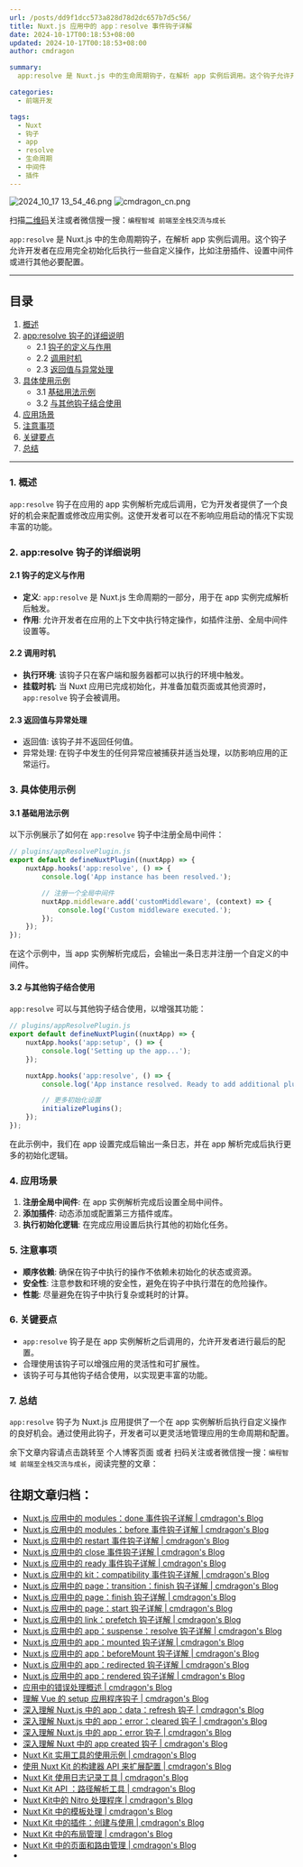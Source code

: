 ```yaml
---
url: /posts/dd9f1dcc573a828d78d2dc657b7d5c56/
title: Nuxt.js 应用中的 app：resolve 事件钩子详解
date: 2024-10-17T00:18:53+08:00
updated: 2024-10-17T00:18:53+08:00
author: cmdragon

summary:
  app:resolve 是 Nuxt.js 中的生命周期钩子，在解析 app 实例后调用。这个钩子允许开发者在应用完全初始化后执行一些自定义操作，比如注册插件、设置中间件或进行其他必要配置。

categories:
  - 前端开发

tags:
  - Nuxt
  - 钩子
  - app
  - resolve
  - 生命周期
  - 中间件
  - 插件
---
```


<img src="/images/2024_10_17 13_54_46.png" title="2024_10_17 13_54_46.png" alt="2024_10_17 13_54_46.png"/>


<img src="https://api2.cmdragon.cn/upload/cmder/20250304_012821924.jpg" title="cmdragon_cn.png" alt="cmdragon_cn.png"/>


扫描[二维码](https://api2.cmdragon.cn/upload/cmder/20250304_012821924.jpg)关注或者微信搜一搜：`编程智域 前端至全栈交流与成长`

`app:resolve` 是 Nuxt.js 中的生命周期钩子，在解析 app 实例后调用。这个钩子允许开发者在应用完全初始化后执行一些自定义操作，比如注册插件、设置中间件或进行其他必要配置。

---

## 目录

1. [概述](#1-概述)
2. [app:resolve 钩子的详细说明](#2-appresolve-钩子的详细说明)
    - 2.1 [钩子的定义与作用](#21-钩子的定义与作用)
    - 2.2 [调用时机](#22-调用时机)
    - 2.3 [返回值与异常处理](#23-返回值与异常处理)
3. [具体使用示例](#3-具体使用示例)
    - 3.1 [基础用法示例](#31-基础用法示例)
    - 3.2 [与其他钩子结合使用](#32-与其他钩子结合使用)
4. [应用场景](#4-应用场景)
5. [注意事项](#5-注意事项)
6. [关键要点](#6-关键要点)
7. [总结](#7-总结)

---

### 1. 概述

`app:resolve` 钩子在应用的 app 实例解析完成后调用，它为开发者提供了一个良好的机会来配置或修改应用实例。这使开发者可以在不影响应用启动的情况下实现丰富的功能。

### 2. app:resolve 钩子的详细说明

#### 2.1 钩子的定义与作用

- **定义**: `app:resolve` 是 Nuxt.js 生命周期的一部分，用于在 app 实例完成解析后触发。
- **作用**: 允许开发者在应用的上下文中执行特定操作，如插件注册、全局中间件设置等。

#### 2.2 调用时机

- **执行环境**: 该钩子只在客户端和服务器都可以执行的环境中触发。
- **挂载时机**: 当 Nuxt 应用已完成初始化，并准备加载页面或其他资源时，`app:resolve` 钩子会被调用。

#### 2.3 返回值与异常处理

- 返回值: 该钩子并不返回任何值。
- 异常处理: 在钩子中发生的任何异常应被捕获并适当处理，以防影响应用的正常运行。

### 3. 具体使用示例

#### 3.1 基础用法示例

以下示例展示了如何在 `app:resolve` 钩子中注册全局中间件：

```javascript
// plugins/appResolvePlugin.js
export default defineNuxtPlugin((nuxtApp) => {
    nuxtApp.hooks('app:resolve', () => {
        console.log('App instance has been resolved.');

        // 注册一个全局中间件
        nuxtApp.middleware.add('customMiddleware', (context) => {
            console.log('Custom middleware executed.');
        });
    });
});
```

在这个示例中，当 app 实例解析完成后，会输出一条日志并注册一个自定义的中间件。

#### 3.2 与其他钩子结合使用

`app:resolve` 可以与其他钩子结合使用，以增强其功能：

```javascript
// plugins/appResolvePlugin.js
export default defineNuxtPlugin((nuxtApp) => {
    nuxtApp.hooks('app:setup', () => {
        console.log('Setting up the app...');
    });

    nuxtApp.hooks('app:resolve', () => {
        console.log('App instance resolved. Ready to add additional plugins or settings.');

        // 更多初始化设置
        initializePlugins();
    });
});
```

在此示例中，我们在 app 设置完成后输出一条日志，并在 app 解析完成后执行更多的初始化逻辑。

### 4. 应用场景

1. **注册全局中间件**: 在 app 实例解析完成后设置全局中间件。
2. **添加插件**: 动态添加或配置第三方插件或库。
3. **执行初始化逻辑**: 在完成应用设置后执行其他的初始化任务。

### 5. 注意事项

- **顺序依赖**: 确保在钩子中执行的操作不依赖未初始化的状态或资源。
- **安全性**: 注意参数和环境的安全性，避免在钩子中执行潜在的危险操作。
- **性能**: 尽量避免在钩子中执行复杂或耗时的计算。

### 6. 关键要点

- `app:resolve` 钩子是在 app 实例解析之后调用的，允许开发者进行最后的配置。
- 合理使用该钩子可以增强应用的灵活性和可扩展性。
- 该钩子可与其他钩子结合使用，以实现更丰富的功能。

### 7. 总结

`app:resolve` 钩子为 Nuxt.js 应用提供了一个在 app 实例解析后执行自定义操作的良好机会。通过使用此钩子，开发者可以更灵活地管理应用的生命周期和配置。

余下文章内容请点击跳转至 个人博客页面 或者 扫码关注或者微信搜一搜：`编程智域 前端至全栈交流与成长`，阅读完整的文章：

## 往期文章归档：

- [Nuxt.js 应用中的 modules：done 事件钩子详解 | cmdragon's Blog](https://blog.cmdragon.cn/posts/6427994cfc82edf8e740eb2b3edcead4/)
- [Nuxt.js 应用中的 modules：before 事件钩子详解 | cmdragon's Blog](https://blog.cmdragon.cn/posts/62721fbcf90812e7cb4f8192dad8c51b/)
- [Nuxt.js 应用中的 restart 事件钩子详解 | cmdragon's Blog](https://blog.cmdragon.cn/posts/b9f8b670ae04035bbe73a4e4e0ef26f1/)
- [Nuxt.js 应用中的 close 事件钩子详解 | cmdragon's Blog](https://blog.cmdragon.cn/posts/e16f122a2b0ff1157b75ce6cc609f9f1/)
- [Nuxt.js 应用中的 ready 事件钩子详解 | cmdragon's Blog](https://blog.cmdragon.cn/posts/bf27341c381e447f9e64e2d4e9b36db4/)
- [Nuxt.js 应用中的 kit：compatibility 事件钩子详解 | cmdragon's Blog](https://blog.cmdragon.cn/posts/5892994c55ef47a9af4acfc446d8e923/)
- [Nuxt.js 应用中的 page：transition：finish 钩子详解 | cmdragon's Blog](https://blog.cmdragon.cn/posts/b19fb081d695b4867066656e73740093/)
- [Nuxt.js 应用中的 page：finish 钩子详解 | cmdragon's Blog](https://blog.cmdragon.cn/posts/d86a35cfb808722da2a6383da93c4a16/)
- [Nuxt.js 应用中的 page：start 钩子详解 | cmdragon's Blog](https://blog.cmdragon.cn/posts/818748d467c0a22bfb87002939acb642/)
- [Nuxt.js 应用中的 link：prefetch 钩子详解 | cmdragon's Blog](https://blog.cmdragon.cn/posts/c9630bf715f84414f544802edae0e77a/)
- [Nuxt.js 应用中的 app：suspense：resolve 钩子详解 | cmdragon's Blog](https://blog.cmdragon.cn/posts/54de24a29ea32b400bc29f8b0b6a46b1/)
- [Nuxt.js 应用中的 app：mounted 钩子详解 | cmdragon's Blog](https://blog.cmdragon.cn/posts/0655a1f20f3c7d66e6b41c961df3103e/)
- [Nuxt.js 应用中的 app：beforeMount 钩子详解 | cmdragon's Blog](https://blog.cmdragon.cn/posts/a84be8813f0e28c0d673fcfc005a023e/)
- [Nuxt.js 应用中的 app：redirected 钩子详解 | cmdragon's Blog](https://blog.cmdragon.cn/posts/0a403b28ba9828265f24d658ed1d54d5/)
- [Nuxt.js 应用中的 app：rendered 钩子详解 | cmdragon's Blog](https://blog.cmdragon.cn/posts/ff851c9049725c29ffd402e2d1f008e2/)
- [应用中的错误处理概述 | cmdragon's Blog](https://blog.cmdragon.cn/posts/10c446738808a151ce640ad92307cece/)
- [理解 Vue 的 setup 应用程序钩子 | cmdragon's Blog](https://blog.cmdragon.cn/posts/6ed51fb844f1329c26155ff2a6ea4cd2/)
- [深入理解 Nuxt.js 中的 app：data：refresh 钩子 | cmdragon's Blog](https://blog.cmdragon.cn/posts/64d5872b7beb55312b9d4537c9366d2b/)
- [深入理解 Nuxt.js 中的 app：error：cleared 钩子 | cmdragon's Blog](https://blog.cmdragon.cn/posts/b77d43b884a1b04d68230c5963b5e15a/)
- [深入理解 Nuxt.js 中的 app：error 钩子 | cmdragon's Blog](https://blog.cmdragon.cn/posts/cb374534e888fe4a800e013eda896737/)
- [深入理解 Nuxt 中的 app created 钩子 | cmdragon's Blog](https://blog.cmdragon.cn/posts/1e03ef2ae917ee8f6e9c9e63cdb6174d/)
- [Nuxt Kit 实用工具的使用示例 | cmdragon's Blog](https://blog.cmdragon.cn/posts/da99cebfd9827341b9b542b233ed4a09/)
- [使用 Nuxt Kit 的构建器 API 来扩展配置 | cmdragon's Blog](https://blog.cmdragon.cn/posts/bdeb7bbd58b884c871d4a545bab57769/)
- [Nuxt Kit 使用日志记录工具 | cmdragon's Blog](https://blog.cmdragon.cn/posts/fab35b7214614128957a0da96b8705ed/)
- [Nuxt Kit API ：路径解析工具 | cmdragon's Blog](https://blog.cmdragon.cn/posts/68b1b6f9d726f331612d5dcf9dc96914/)
- [Nuxt Kit中的 Nitro 处理程序 | cmdragon's Blog](https://blog.cmdragon.cn/posts/d192f328c97955dd3e3ed3f1cb0c54fa/)
- [Nuxt Kit 中的模板处理 | cmdragon's Blog](https://blog.cmdragon.cn/posts/65413519c80ce2a292bf056178a0d195/)
- [Nuxt Kit 中的插件：创建与使用 | cmdragon's Blog](https://blog.cmdragon.cn/posts/cb753641cae33519dd339d523c5afa32/)
- [Nuxt Kit 中的布局管理 | cmdragon's Blog](https://blog.cmdragon.cn/posts/b4ffad87d300777dc9674a9251b6dc1e/)
- [Nuxt Kit 中的页面和路由管理 | cmdragon's Blog](https://blog.cmdragon.cn/posts/ca15f62138ac0f090f2b9c215756b50a/)
-


